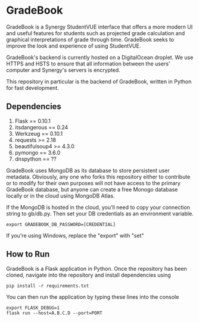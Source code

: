 # GradeBook
GradeBook is a Synergy StudentVUE interface that offers a more modern UI and useful features for students such as projected grade calculation and graphical interpretations of grade through time. GradeBook seeks to improve the look and experience of using StudentVUE.

GradeBook's backend is currently hosted on a DigitalOcean droplet. We use HTTPS and HSTS to ensure that all information between the users' computer and Synergy's servers is encrypted.

This repository in particular is the backend of GradeBook, written in Python for fast development.

## Dependencies
1. Flask == 0.10.1
2. itsdangerous == 0.24
3. Werkzeug == 0.10.1
4. requests >= 2.18
5. beautifulsoup4 >= 4.3.0
6. pymongo == 3.6.0
7. dnspython == ??

GradeBook uses MongoDB as its database to store persistent user metadata. Obviously, any one who forks this repository either to contribute or to modify for their own purposes will not have access to the primary GradeBook database, but anyone can create a free Monogo database locally or in the cloud using MongoDB Atlas.

If the MongoDB is hosted in the cloud, you'll need to copy your connection string to gb/db.py. Then set your DB credentials as an environment variable.

`export GRADEBOOK_DB_PASSWORD=[CREDENTIAL]`

If you're using Windows, replace the "export" with "set" 

## How to Run
GradeBook is a Flask application in Python. Once the repository has been cloned, navigate into the repository and install dependencies using

`pip install -r requirements.txt`

You can then run the application by typing these lines into the console

```export FLASK_APP=application.py
export FLASK_DEBUG=1
flask run --host=A.B.C.D --port=PORT
```
